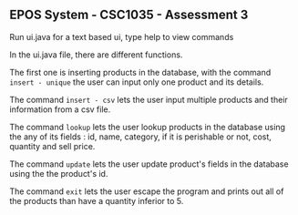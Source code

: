 ## EPOS System - CSC1035 - Assessment 3

Run ui.java for a text based ui, type help to view commands

In the ui.java file, there are different functions. 

The first one is inserting products in the database, with the command 
```insert - unique``` the user can input only one product and its details. 

The command ```insert - csv``` lets the user input multiple products and their 
information from a csv file.

The command ```lookup``` lets the user lookup products in the database using the 
any of its fields : id, name, category, if it is perishable or not, cost, quantity 
and sell price.

The command ```update``` lets the user update product's fields in the database using the 
the product's id.

The command ```exit``` lets the user escape the program and prints out all of the 
products than have a quantity inferior to 5.
